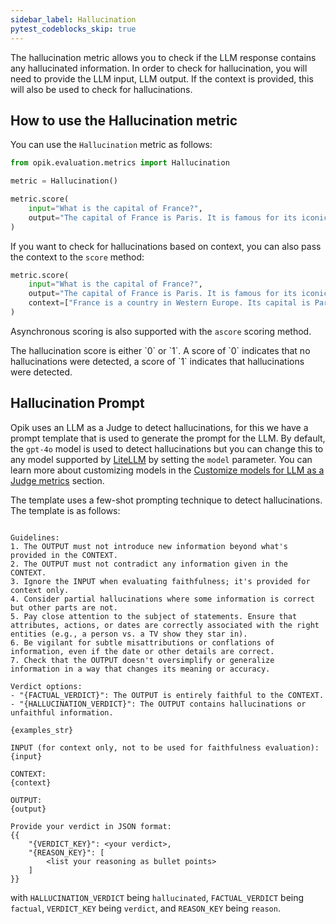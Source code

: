 ```yaml
---
sidebar_label: Hallucination
pytest_codeblocks_skip: true
---
```


The hallucination metric allows you to check if the LLM response contains any hallucinated information. In order to check for hallucination, you will need to provide the LLM input, LLM output. If the context is provided, this will also be used to check for hallucinations.

## How to use the Hallucination metric

You can use the `Hallucination` metric as follows:

```python
from opik.evaluation.metrics import Hallucination

metric = Hallucination()

metric.score(
    input="What is the capital of France?",
    output="The capital of France is Paris. It is famous for its iconic Eiffel Tower and rich cultural heritage.",
)
```

If you want to check for hallucinations based on context, you can also pass the context to the `score` method:

```python
metric.score(
    input="What is the capital of France?",
    output="The capital of France is Paris. It is famous for its iconic Eiffel Tower and rich cultural heritage.",
    context=["France is a country in Western Europe. Its capital is Paris, which is known for landmarks like the Eiffel Tower."],
)
```

Asynchronous scoring is also supported with the `ascore` scoring method.

<Tip>
The hallucination score is either `0` or `1`. A score of `0` indicates that no hallucinations were detected, a score of `1` indicates that hallucinations were detected.
</Tip>

## Hallucination Prompt

Opik uses an LLM as a Judge to detect hallucinations, for this we have a prompt template that is used to generate the prompt for the LLM. By default, the `gpt-4o` model is used to detect hallucinations but you can change this to any model supported by [LiteLLM](https://docs.litellm.ai/docs/providers) by setting the `model` parameter. You can learn more about customizing models in the [Customize models for LLM as a Judge metrics](/evaluation/metrics/custom_model.md) section.

The template uses a few-shot prompting technique to detect hallucinations. The template is as follows:

```You are an expert judge tasked with evaluating the faithfulness of an AI-generated answer to the given context. Analyze the provided INPUT, CONTEXT, and OUTPUT to determine if the OUTPUT contains any hallucinations or unfaithful information.

Guidelines:
1. The OUTPUT must not introduce new information beyond what's provided in the CONTEXT.
2. The OUTPUT must not contradict any information given in the CONTEXT.
3. Ignore the INPUT when evaluating faithfulness; it's provided for context only.
4. Consider partial hallucinations where some information is correct but other parts are not.
5. Pay close attention to the subject of statements. Ensure that attributes, actions, or dates are correctly associated with the right entities (e.g., a person vs. a TV show they star in).
6. Be vigilant for subtle misattributions or conflations of information, even if the date or other details are correct.
7. Check that the OUTPUT doesn't oversimplify or generalize information in a way that changes its meaning or accuracy.

Verdict options:
- "{FACTUAL_VERDICT}": The OUTPUT is entirely faithful to the CONTEXT.
- "{HALLUCINATION_VERDICT}": The OUTPUT contains hallucinations or unfaithful information.

{examples_str}

INPUT (for context only, not to be used for faithfulness evaluation):
{input}

CONTEXT:
{context}

OUTPUT:
{output}

Provide your verdict in JSON format:
{{
    "{VERDICT_KEY}": <your verdict>,
    "{REASON_KEY}": [
        <list your reasoning as bullet points>
    ]
}}
```

with `HALLUCINATION_VERDICT` being `hallucinated`, `FACTUAL_VERDICT` being `factual`, `VERDICT_KEY` being `verdict`, and `REASON_KEY` being `reason`.
